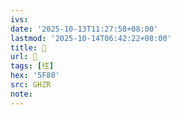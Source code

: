 ```yaml
---
ivs:
date: '2025-10-13T11:27:58+08:00'
lastmod: '2025-10-14T06:42:22+08:00'
title: 󰚵
url: 󰚵
tags: [往]
hex: '5F80'
src: GHZR
note:
---
```


